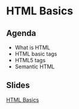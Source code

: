 # HTML Basics

## Agenda

- What is HTML
- HTML basic tags
- HTML5 tags
- Semantic HTML

## Slides

[HTML Basics](https://wwwtech.000webhostapp.com/slides/html_basics.html)
